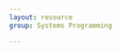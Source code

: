 ```yaml
---
layout: resource
group: Systems Programming

---
```

<!-- General resources go here -->

<!-- #### Core -->

<!-- #### Intermediate -->

<!-- #### Advanced -->

<!-- #### Jedi -->
